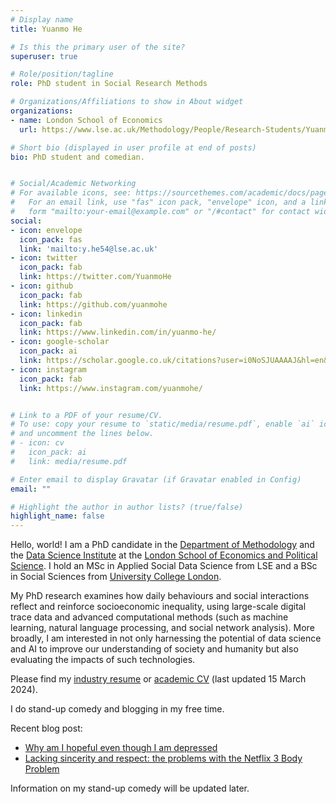 ```yaml
---
# Display name
title: Yuanmo He

# Is this the primary user of the site?
superuser: true

# Role/position/tagline
role: PhD student in Social Research Methods

# Organizations/Affiliations to show in About widget
organizations:
- name: London School of Economics
  url: https://www.lse.ac.uk/Methodology/People/Research-Students/Yuanmo-He/Yuanmo-He

# Short bio (displayed in user profile at end of posts)
bio: PhD student and comedian.


# Social/Academic Networking
# For available icons, see: https://sourcethemes.com/academic/docs/page-builder/#icons
#   For an email link, use "fas" icon pack, "envelope" icon, and a link in the
#   form "mailto:your-email@example.com" or "/#contact" for contact widget.
social:
- icon: envelope
  icon_pack: fas
  link: 'mailto:y.he54@lse.ac.uk'
- icon: twitter
  icon_pack: fab
  link: https://twitter.com/YuanmoHe
- icon: github
  icon_pack: fab
  link: https://github.com/yuanmohe
- icon: linkedin
  icon_pack: fab
  link: https://www.linkedin.com/in/yuanmo-he/
- icon: google-scholar
  icon_pack: ai
  link: https://scholar.google.co.uk/citations?user=i0NoSJUAAAAJ&hl=en&oi=ao
- icon: instagram
  icon_pack: fab
  link: https://www.instagram.com/yuanmohe/


# Link to a PDF of your resume/CV.
# To use: copy your resume to `static/media/resume.pdf`, enable `ai` icons in `params.toml`, 
# and uncomment the lines below.
# - icon: cv
#   icon_pack: ai
#   link: media/resume.pdf

# Enter email to display Gravatar (if Gravatar enabled in Config)
email: ""

# Highlight the author in author lists? (true/false)
highlight_name: false
---
```


Hello, world! I am a PhD candidate in the [Department of Methodology](https://www.lse.ac.uk/methodology) and the [Data Science Institute](https://www.lse.ac.uk/DSI) at the [London School of Economics and Political Science](https://www.lse.ac.uk/). I hold an MSc in Applied Social Data Science from LSE and a BSc in Social Sciences from [University College London](https://www.ucl.ac.uk/). 

My PhD research examines how daily behaviours and social interactions reflect and reinforce socioeconomic inequality, using large-scale digital trace data and advanced computational methods (such as machine learning, natural language processing, and social network analysis). More broadly, I am interested in not only harnessing the potential of data science and AI to improve our understanding of society and humanity but also evaluating the impacts of such technologies.

Please find my [industry resume](/uploads/YuanmoHe_resume.pdf) or [academic CV](/uploads/Yuanmo_He_Academic_CV.pdf) (last updated 15 March 2024).

I do stand-up comedy and blogging in my free time. 

Recent blog post:
- [Why am I hopeful even though I am depressed](https://open.substack.com/pub/yuanmohe/p/why-am-i-hopeful-even-though-i-am?r=207j6l&utm_campaign=post&utm_medium=web)
- [Lacking sincerity and respect: the problems with the Netflix 3 Body Problem](https://open.substack.com/pub/yuanmohe/p/lacking-sincerity-and-respect-the?r=207j6l&utm_campaign=post&utm_medium=web)

Information on my stand-up comedy will be updated later.
